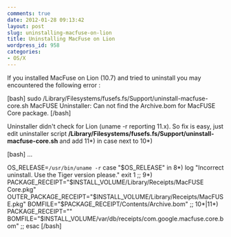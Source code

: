 ```yaml
---
comments: true
date: 2012-01-28 09:13:42
layout: post
slug: uninstalling-macfuse-on-lion
title: Uninstalling MacFuse on Lion
wordpress_id: 958
categories:
- OS/X
---
```


If you installed MacFuse on Lion (10.7) and tried to uninstall you may encountered the following error :

[bash]
sudo /Library/Filesystems/fusefs.fs/Support/uninstall-macfuse-core.sh
MacFUSE Uninstaller: Can not find the Archive.bom for MacFUSE Core package.
[/bash]

Uninstaller didn't check for Lion (uname -r reporting 11.x).
So fix is easy, just edit uninstaller script **/Library/Filesystems/fusefs.fs/Support/uninstall-macfuse-core.sh** and add 11*) in case next to 10*)

[bash]
...

OS_RELEASE=`/usr/bin/uname -r`
case "$OS_RELEASE" in 
  8*)
    log "Incorrect uninstall. Use the Tiger version please."
    exit 1
    ;;
  9*)
    PACKAGE_RECEIPT="$INSTALL_VOLUME/Library/Receipts/MacFUSE Core.pkg"
    OUTER_PACKAGE_RECEIPT="$INSTALL_VOLUME/Library/Receipts/MacFUSE.pkg"
    BOMFILE="$PACKAGE_RECEIPT/Contents/Archive.bom"
    ;;
  10*|11*)
     PACKAGE_RECEIPT=""
     BOMFILE="$INSTALL_VOLUME/var/db/receipts/com.google.macfuse.core.bom"
     ;;
esac
[/bash]
